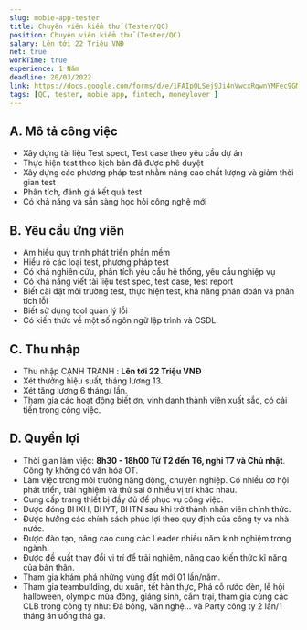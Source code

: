 ```yaml
---
slug: mobie-app-tester
title: Chuyên viên kiểm thử (Tester/QC)
position: Chuyên viên kiểm thử (Tester/QC)
salary: Lên tới 22 Triệu VNĐ
net: true
workTime: true
experience: 1 Năm
deadline: 20/03/2022
link: https://docs.google.com/forms/d/e/1FAIpQLSej9Ji4nVwcxRqwnYMFec9GMv3uYOpMD2vaskgfbVI4z3UjAA/viewform?usp=pp_url&entry.118037241=Nh%C3%A2n+vi%C3%AAn+ki%E1%BB%83m+th%E1%BB%AD+(QC/Tester)
tags: [QC, tester, mobie app, fintech, moneylover ]
---
```


## A. Mô tả công việc
-  Xây dựng tài liệu Test spect, Test case theo yêu cầu dự án
- Thực hiện test theo kịch bản đã được phê duyệt
- Xây dựng các phương pháp test nhằm nâng cao chất lượng và giảm thời gian test
- Phân tích, đánh giá kết quả test
- Có khả năng và sẵn sàng học hỏi công nghệ mới 

## B. Yêu cầu ứng viên
-  Am hiểu quy trình phát triển phần mềm
-  Hiểu rõ các loại test, phương pháp test
-  Có khả nghiên cứu, phân tích yêu cầu hệ thống, yêu cầu nghiệp vụ
-  Có khả năng viết tài liệu test spec, test case, test report
-  Biết cài đặt môi trường test, thực hiện test, khả năng phán đoán và phân tích lỗi
-  Biết sử dụng tool quản lý lỗi
-  Có kiến thức về một số ngôn ngữ lập trình và CSDL.

## C. Thu nhập
- Thu nhập CẠNH TRANH : **Lên tới 22 Triệu VNĐ**
- Xét thưởng hiệu suất, tháng lương 13.
- Xét tăng lương 6 tháng/ lần.
- Tham gia các hoạt động biết ơn, vinh danh thành viên xuất sắc, có cải tiến trong công việc.

## D. Quyền lợi
- Thời gian làm việc: **8h30 - 18h00 Từ T2 đến T6, nghỉ T7 và Chủ nhật**. Công ty không có văn hóa OT.
- Làm việc trong môi trường năng động, chuyên nghiệp. Có nhiều cơ hội phát triển, trải nghiệm và thử sai ở nhiều vị trí khác nhau.
- Cung cấp trang thiết bị đầy đủ để phục vụ công việc.
- Được đóng BHXH, BHYT, BHTN sau khi trở thành nhân viên chính thức.
- Được hưởng các chính sách phúc lợi theo quy định của công ty và nhà nước.
- Được đào tạo, nâng cao cùng các Leader nhiều năm kinh nghiệm trong ngành.
- Được đề xuất thay đổi vị trí để trải nghiệm, nâng cao kiến thức kĩ năng của bản thân.
- Tham gia khám phá những vùng đất mới 01 lần/năm.
- Tham gia teambuilding, du xuân, tết hàn thực, Phá cỗ rước đèn, lễ hội halloween, olympic mùa đông, giáng sinh, cắm trại, tham gia cùng các CLB trong công ty như: Đá bóng, văn nghệ… và Party công ty 2 lần/1 tháng ăn uống thả ga.


